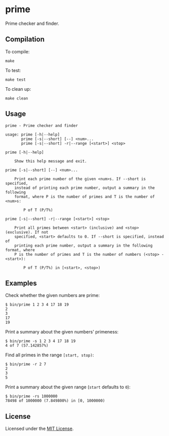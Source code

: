 <!-- Nikita Kouevda -->
<!-- 2014/12/19 -->

# prime

Prime checker and finder.

## Compilation

To compile:

    make

To test:

    make test

To clean up:

    make clean

## Usage

```
prime - Prime checker and finder

usage: prime [-h|--help]
       prime [-s|--short] [--] <num>...
       prime [-s|--short] -r|--range [<start>] <stop>

prime [-h|--help]

    Show this help message and exit.

prime [-s|--short] [--] <num>...

    Print each prime number of the given <num>s. If --short is specified,
    instead of printing each prime number, output a summary in the following
    format, where P is the number of primes and T is the number of <num>s:

        P of T (P/T%)

prime [-s|--short] -r|--range [<start>] <stop>

    Print all primes between <start> (inclusive) and <stop> (exclusive). If not
    specified, <start> defaults to 0. If --short is specified, instead of
    printing each prime number, output a summary in the following format, where
    P is the number of primes and T is the number of numbers (<stop> - <start>):

        P of T (P/T%) in [<start>, <stop>)
```

## Examples

Check whether the given numbers are prime:

    $ bin/prime 1 2 3 4 17 18 19
    2
    3
    17
    19

Print a summary about the given numbers' primeness:

    $ bin/prime -s 1 2 3 4 17 18 19
    4 of 7 (57.142857%)

Find all primes in the range `[start, stop)`:

    $ bin/prime -r 2 7
    2
    3
    5

Print a summary about the given range (`start` defaults to `0`):

    $ bin/prime -rs 1000000
    78498 of 1000000 (7.849800%) in [0, 1000000)

## License

Licensed under the [MIT License](http://www.opensource.org/licenses/MIT).
